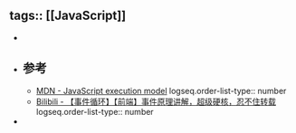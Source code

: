 tags:: [[JavaScript]]
---

-
- ## 参考
	- [MDN - JavaScript execution model](https://developer.mozilla.org/en-US/docs/Web/JavaScript/Reference/Execution_model#event_loop)
	  logseq.order-list-type:: number
	- [Bilibili - 【事件循环】【前端】事件原理讲解，超级硬核，忍不住转载](https://www.bilibili.com/video/BV1K4411D7Jb/)
	  logseq.order-list-type:: number
-